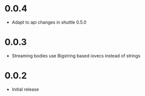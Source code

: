 # 0.0.4

* Adapt to api changes in shuttle 0.5.0

# 0.0.3

* Streaming bodies use Bigstring based iovecs instead of strings

# 0.0.2

* Initial release
